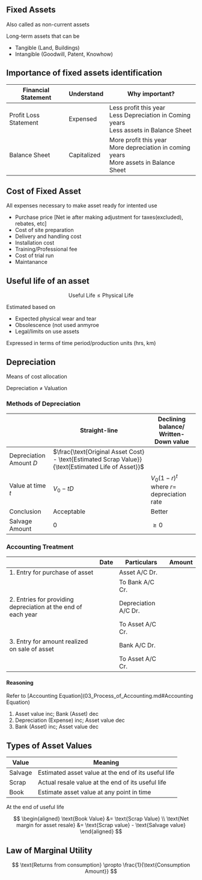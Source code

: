 ## Fixed Assets

Also called as non-current assets

Long-term assets that can be

- Tangible (Land, Buildings)
- Intangible (Goodwill, Patent, Knowhow)

## Importance of fixed assets identification

| Financial Statement   | Understand  | Why important?                                               |
| --------------------- | ----------- | ------------------------------------------------------------ |
| Profit Loss Statement | Expensed    | Less profit this year<br/>Less Depreciation in Coming years<br/>Less assets in Balance Sheet |
| Balance Sheet         | Capitalized | More profit this year<br/>More depreciation in coming years<br />More assets in Balance Sheet |

## Cost of Fixed Asset

All expenses necessary to make asset ready for intented use

- Purchase price [Net ie after making adjustment for taxes(excluded), rebates, etc]
- Cost of site preparation
- Delivery and handling cost
- Installation cost
- Training/Professional fee
- Cost of trial run
- Maintanance

## Useful life of an asset

$$
\text{Useful Life} \le \text{Physical Life}
$$

Estimated based on
- Expected physical wear and tear
- Obsolescence (not used anmyroe
- Legal/limits on use assets

Expressed in terms of time period/production units (hrs, km)

## Depreciation

Means of cost allocation

Depreciation $\ne$ Valuation

### Methods of Depreciation

|                              | Straight-line                                                | Declining balance/<br />Written-Down value       |
| ---------------------------- | ------------------------------------------------------------ | ------------------------------------------------ |
| Depreciation<br />Amount $D$ | $\frac{\text{Original Asset Cost} - \text{Estimated Scrap Value}}{\text{Estimated Life of Asset}}$ |                                                  |
| Value at time $t$            | $V_0 - tD$                                                   | $V_0 (1-r)^t$<br />where $r =$ depreciation rate |
| Conclusion                   | Acceptable                                                   | Better                                           |
| Salvage Amount               | 0                                                            | $\ge 0$                                          |

### Accounting Treatment

|                                                              | Date | Particulars          | Amount |
| ------------------------------------------------------------ | ---- | -------------------- | ------ |
| 1. Entry for purchase of asset                               |      | Asset A/C Dr.        |        |
|                                                              |      | To Bank A/C Cr.      |        |
| 2. Entries for providing depreciation at the end of each year |      | Depreciation A/C Dr. |        |
|                                                              |      | To Asset A/C Cr.     |        |
| 3. Entry for amount realized on sale of asset                |      | Bank A/C Dr.         |        |
|                                                              |      | To Asset A/C Cr.     |        |

#### Reasoning

Refer to [Accounting Equation](03_Process_of_Accounting.md#Accounting Equation)

1. Asset value inc; Bank (Asset) dec
2. Depreciation (Expense) inc; Asset value dec
3. Bank (Asset) inc; Asset value dec

## Types of Asset Values

| Value   | Meaning                                             |
| ------- | --------------------------------------------------- |
| Salvage | Estimated asset value at the end of its useful life |
| Scrap   | Actual resale value at the end of its useful life   |
| Book    | Estimate asset value at any point in time           |

At the end of useful life

$$
\begin{aligned}
\text{Book Value} &= \text{Scrap Value} \\
\text{Net margin for asset resale} &= \text{Scrap value} - \text{Salvage value}
\end{aligned}
$$

## Law of Marginal Utility

$$
\text{Returns from consumption} \propto
\frac{1}{\text{Consumption Amount}}
$$
